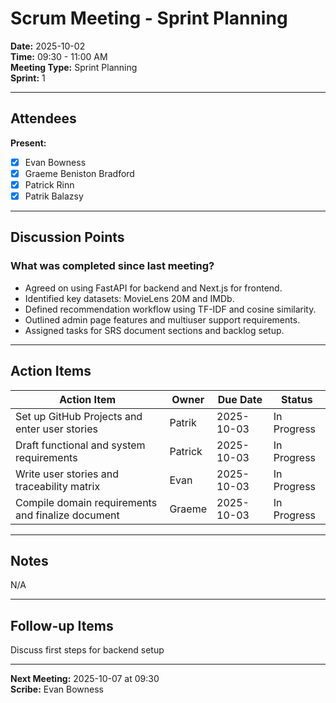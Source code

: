 # Scrum Meeting - Sprint Planning

**Date:** 2025-10-02  
**Time:** 09:30 - 11:00 AM  
**Meeting Type:** Sprint Planning  
**Sprint:** 1

---

## Attendees

**Present:**
- [x] Evan Bowness
- [x] Graeme Beniston Bradford
- [x] Patrick Rinn
- [x] Patrik Balazsy

---

## Discussion Points

### What was completed since last meeting?
- Agreed on using FastAPI for backend and Next.js for frontend.
- Identified key datasets: MovieLens 20M and IMDb.
- Defined recommendation workflow using TF-IDF and cosine similarity.
- Outlined admin page features and multiuser support requirements.
- Assigned tasks for SRS document sections and backlog setup.

---

## Action Items

| Action Item | Owner | Due Date | Status |
|-------------|-------|----------|--------|
| Set up GitHub Projects and enter user stories | Patrik | 2025-10-03 | In Progress |
| Draft functional and system requirements | Patrick | 2025-10-03 | In Progress |
| Write user stories and traceability matrix | Evan | 2025-10-03 | In Progress |
| Compile domain requirements and finalize document | Graeme | 2025-10-03 | In Progress |

---

## Notes

N/A

---

## Follow-up Items

Discuss first steps for backend setup

---

**Next Meeting:** 2025-10-07 at 09:30  
**Scribe:** Evan Bowness
